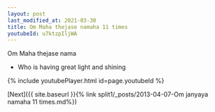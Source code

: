 ```yaml
---
layout: post
last_modified_at: 2021-03-30
title: Om Maha thejase namaha 11 times
youtubeId: u7ktzpIljWA
---
```

 
 
Om Maha thejase nama 
 
 -  Who is having great light and shining 
 
  
 
  
 
 
 
 
 
 


{% include youtubePlayer.html id=page.youtubeId %}
 
[Next]({{ site.baseurl }}{% link  split1/_posts/2013-04-07-Om janyaya namaha 11 times.md%})
 
